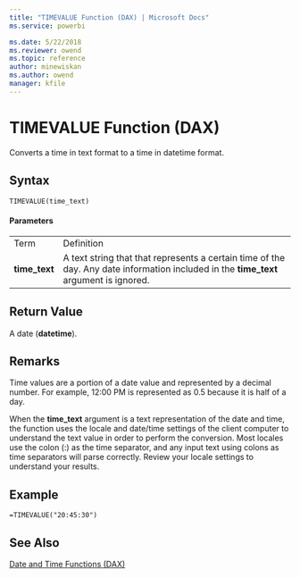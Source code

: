 ```yaml
---
title: "TIMEVALUE Function (DAX) | Microsoft Docs"
ms.service: powerbi 

ms.date: 5/22/2018
ms.reviewer: owend
ms.topic: reference
author: minewiskan
ms.author: owend
manager: kfile
---
```

# TIMEVALUE Function (DAX)
Converts a time in text format to a time in datetime format.  
  
## Syntax  
  
```dax
TIMEVALUE(time_text)  
```
  
#### Parameters  
  
|||  
|-|-|  
|Term|Definition|  
|**time_text**|A text string that that represents a certain time of the day. Any date information included in the **time_text** argument is ignored.|  
  
## Return Value  
A date (**datetime**).  
  
## Remarks  
Time values are a portion of a date value and represented by a decimal number. For example, 12:00 PM is represented as 0.5 because it is half of a day.  
  
When the **time_text** argument is a text representation of the date and time, the function uses the locale and date/time settings of the client computer to understand the text value in order to perform the conversion. Most locales use the colon (:) as the time separator, and any input text using colons as time separators will parse correctly. Review your locale settings to understand your results.  
  
## Example  
  
```dax
=TIMEVALUE("20:45:30")  
```
  
## See Also  
[Date and Time Functions &#40;DAX&#41;](date-and-time-functions-dax.md)  
  
